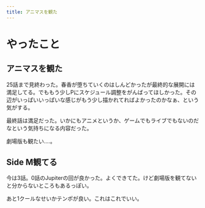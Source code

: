 ```yaml
---
title: アニマスを観た
---
```


# やったこと

## アニマスを観た

25話まで見終わった。春香が堕ちていくのはしんどかったが最終的な展開には満足してる。でももう少しPにスケジュール調整をがんばってほしかった。その辺がいっぱいいっぱいな感じがもう少し描かれてればよかったのかなぁ、という気がする。

最終話は満足だった。いかにもアニメというか、ゲームでもライブでもないのだなという気持ちになる内容だった。

劇場版も観たい‥‥。

## Side M観てる

今は3話。0話のJupiterの回が良かった。よくできてた。けど劇場版を観てないと分からないところもあるっぽい。

あと1クールなせいかテンポが良い。これはこれでいい。
